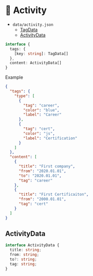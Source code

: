 # 👋 Activity

- `data/activity.json`
  - [TagData](#tagdata)
  - [ActivityData](#activitydata)

```typescript
interface {
  tags: {
    [key: string]: TagData[]
  },
  content: ActivityData[]
}
```

Example

```json
{
  "tags": {
    "type": [
      {
        "tag": "career",
        "color": "blue",
        "label": "Career"
      },
      {
        "tag": "cert",
        "color": "js",
        "label": "Certification"
      }
    ]
  },
  "content": [
    {
      "title": "First company",
      "from": "2020.01.01",
      "to": "2020.01.01",
      "tag": "career"
    },
    {
      "title": "First Certificaiton",
      "from": "2000.01.01",
      "tag": "cert"
    }
  ]
}
```

## ActivityData

```typescript
interface ActivityData {
  title: string;
  from: string;
  to?: string;
  tag: string;
}
```
